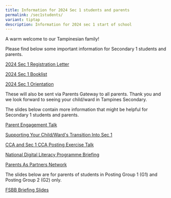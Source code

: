 ```yaml
---
title: Information for 2024 Sec 1 students and parents
permalink: /sec1students/
variant: tiptap
description: Information for 2024 sec 1 start of school
---
```

<p>A warm welcome to our Tampinesian family!</p><p>Please find below some important information for Secondary 1 students and parents.</p><p><a href="/files/2024_Sec_1_Registration_Letter__Final_.pdf" rel="noopener noreferrer nofollow" target="_blank">2024 Sec 1 Registration Letter</a></p><p><a href="/files/2024_S1_Booklist.pdf" rel="noopener noreferrer nofollow" target="_blank">2024 Sec 1 Booklist</a></p><p><a href="/files/2024_S1_Orientation___Letter_to_Parent.pdf" rel="noopener noreferrer nofollow" target="_blank">2024 Sec 1 Orientation</a></p><p>These will also be sent via Parents Gateway to all parents. Thank you and we look forward to seeing your child/ward in Tampines Secondary.</p><p>The slides below contain more information that might be helpful for Secondary 1 students and parents.</p><p><a href="/files/Sec_1_PET_Slides__Principal_.pdf" rel="noopener noreferrer nofollow" target="_blank">Parent Engagement Talk</a></p><p><a href="/files/Sec_1_PET_Slides__Year_Head_Support_.pdf" rel="noopener noreferrer nofollow" target="_blank">Supporting Your Child/Ward's Transition Into Sec 1</a></p><p><a href="/files/Sec_1_CCA_Slides.pdf" rel="noopener noreferrer nofollow" target="_blank">CCA and Sec 1 CCA Posting Exercise Talk</a></p><p><a href="/files/Sec_1_PDLP_Slides.pdf" rel="noopener noreferrer nofollow" target="_blank">National Digital Literacy Programme Briefing</a></p><p><a href="/files/PPN_Slides.pdf" rel="noopener noreferrer nofollow" target="_blank">Parents As Partners Network</a></p><p>The slides below are for parents of students in Posting Group 1 (G1) and Posting Group 2 (G2) only.</p><p><a href="/files/FSBB_Briefing_slides_for_parents_21_Dec_2023.pdf" rel="noopener noreferrer nofollow" target="_blank">FSBB Briefing Slides</a></p><p></p>